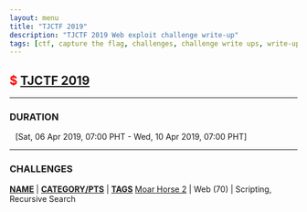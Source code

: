 ```yaml
---
layout: menu
title: "TJCTF 2019"
description: "TJCTF 2019 Web exploit challenge write-up"
tags: [ctf, capture the flag, challenges, challenge write ups, write-ups, writeups, write-up, writeup, tjctf, solutions, 2019]
---
```


## <span style="color:red">$ [TJCTF 2019](https://tjctf.org/)</span>

---

### DURATION
<div style="margin-left:10px">[<span>Sat, 06 Apr 2019, 07:00 PHT</span> - <span>Wed, 10 Apr 2019, 07:00 PHT</span>]</div>

---

### CHALLENGES

<strong style="text-decoration:underline">NAME</strong> | <strong style="text-decoration:underline">CATEGORY/PTS</strong> | <strong style="text-decoration:underline">TAGS</strong>
[Moar Horse 2](./2019_TJCTF/web/2_moar_horse_2.html) | Web (70) | Scripting, Recursive Search
